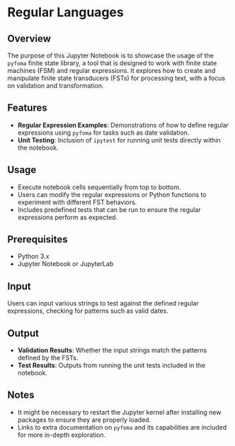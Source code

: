 # Regular Languages

## Overview
The purpose of this Jupyter Notebook is to showcase the usage of the `pyfoma` finite state library, a tool that is designed to work with finite state machines (FSM) and regular expressions. It explores how to create and manipulate finite state transducers (FSTs) for processing text, with a focus on validation and transformation.

## Features
- **Regular Expression Examples**: Demonstrations of how to define regular expressions using `pyfoma` for tasks such as date validation.
- **Unit Testing**: Inclusion of `ipytest` for running unit tests directly within the notebook.

## Usage
- Execute notebook cells sequentially from top to bottom.
- Users can modify the regular expressions or Python functions to experiment with different FST behaviors.
- Includes predefined tests that can be run to ensure the regular expressions perform as expected.

## Prerequisites
- Python 3.x
- Jupyter Notebook or JupyterLab

## Input
Users can input various strings to test against the defined regular expressions, checking for patterns such as valid dates.

## Output
- **Validation Results**: Whether the input strings match the patterns defined by the FSTs.
- **Test Results**: Outputs from running the unit tests included in the notebook.

## Notes
- It might be necessary to restart the Jupyter kernel after installing new packages to ensure they are properly loaded.
- Links to extra documentation on `pyfoma` and its capabilities are included for more in-depth exploration.

